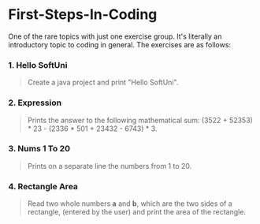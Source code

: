# First-Steps-In-Coding

One of the rare topics with just one exercise group. It's literally an introductory topic to coding in general. The exercises are as follows:

### 1. Hello SoftUni
> Create a java project and print "Hello SoftUni".

### 2. Expression
> Prints the answer to the following mathematical sum: (3522 + 52353) * 23 - (2336 * 501 + 23432 - 6743) * 3.

### 3. Nums 1 To 20
> Prints on a separate line the numbers from 1 to 20.

### 4. Rectangle Area
> Read two whole numbers **a** and **b**, which are the two sides of a rectangle, (entered by the user) and print the area of the rectangle.
